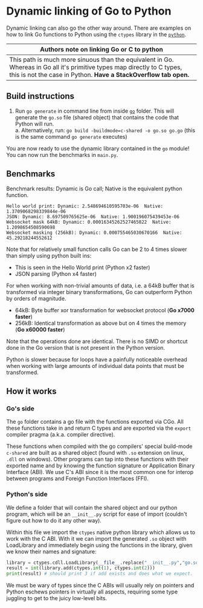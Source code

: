 # Dynamic linking of Go to Python
Dynamic linking can also go the other way around. There are examples on how to link
Go functions to Python using the `ctypes` library in the [`python`](./python/). 

|Authors note on linking Go or C to python|
|-----|
| This path is much more sinuous than the equivalent in Go. Whereas in Go all it's primitive types map directly to C types, this is not the case in Python. **Have a StackOverflow tab open.** |

## Build instructions
1. Run `go generate` in command line from inside [`go`](./go) folder. This will generate the `go.so` file (shared object) that contains the code that Python will run.  
   a. Alternatively, run: `go build -buildmode=c-shared -o go.so go.go`  (this is the same command `go generate` executes)

You are now ready to use the dynamic library contained in the `go` module! You can now run the benchmarks in `main.py`.

## Benchmarks

Benchmark results: Dynamic is Go call; Native is the equivalent python function.
```
Hello world print: Dynamic: 2.548694610595703e-06  Native: 1.3709068298339844e-06
JSON: Dynamic: 8.697509765625e-06  Native: 1.900196075439453e-06
Websocket mask 64kB: Dynamic: 0.00016345262527465822  Native: 1.2098654508590698
Websocket masking (256kB): Dynamic: 0.000755465030670166  Native: 45.29218244552612
```

Note that for relatively small function calls Go can be 2 to 4 times slower 
than simply using python built ins:

  - This is seen in the Hello World print (Python x2 faster)
  - JSON parsing (Python x4 faster)

For when working with non-trivial amounts of data, i.e. a 64kB buffer that is 
transformed via integer binary transformations, Go can outperform Python by orders
of magnitude. 

  - 64kB: Byte buffer xor transformation for websocket protocol (**Go x7000 faster**)
- 256kB: Identical transformation as above but on 4 times the memory (**Go x60000 faster**)

Note that the operations done are identical. There is no SIMD or shortcut done in the Go version
that is not present in the Python version.
 
Python is slower because for loops have a painfully noticeable overhead when working with large 
amounts of individual data points that must be transformed. 

## How it works
### Go's side
The `go` folder contains a go file with the functions exported via CGo. All these functions take in and return C types and are exported via the `export` compiler pragma (a.k.a. compiler directive).

These functions when compiled with the go compilers' special build-mode `c-shared` are built as a shared object (found with `.so` extension on linux, `.dll` on windows). Other programs can tap into these functions with their exported name and by knowing the function signature or Application Binary Interface (ABI). We use C's ABI since it is the most common one for interop between programs and Foreign Function Interfaces (FFI).

### Python's side
We define a folder that will contain the shared object and our python program, which will be an `__init__.py` script for ease of import (couldn't figure out how to do it any other way).

Within this file we import the `ctypes` native python library which allows us to work with the C ABI. With it we can import the generated `.so` object with LoadLibrary and immediately begin using the functions in the library, given we know their names and signature:

```python
library = ctypes.cdll.LoadLibrary(__file__.replace("__init__.py","go.so"))
result = int(library.add(ctypes.int(1), ctypes.int(2)))
print(result) # should print 3 if add exists and does what we expect.
```

We must be wary of types since the C ABIs will usually rely on pointers and Python eschews pointers in virtually all aspects, requiring some type juggling to get to the juicy low-level bits.